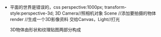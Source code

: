  - 平面的世界是错误的，css perspective:1000px;
    transform-style:perspective-3d;
    3D
    Camera//照相机对象
      Scene //添加要拍摄的物体 
       render //生成一个3D影像资料 交给Canvas，Light//打光

    3D物体由形状和纹理贴图两部分构成